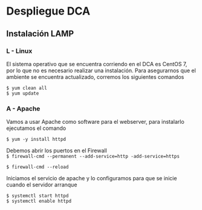 


# Despliegue DCA
## Instalación LAMP
### L - Linux
El sistema operativo que se encuentra corriendo en el DCA es CentOS 7, por lo que no es necesario realizar una instalación. 
Para asegurarnos que el ambiente se encuentra actualizado, corremos los siguientes comandos

    $ yum clean all
    $ yum update
    
### A - Apache
Vamos a usar Apache como software para el webserver, para instalarlo ejecutamos el comando

    $ yum -y install httpd
Debemos abrir los puertos en el Firewall  
`$ firewall-cmd --permanent --add-service=http -add-service=https `

`$ firewall-cmd --reload`

Iniciamos el servicio de apache y lo configuramos para que se inicie cuando el servidor arranque

`$ systemctl start httpd`  
`$ systemctl enable httpd`
